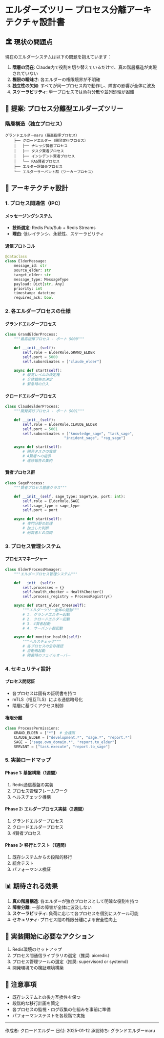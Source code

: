 # エルダーズツリー プロセス分離アーキテクチャ設計書

## 🏛️ 現状の問題点

現在のエルダーシステムは以下の問題を抱えています：

1. **階層の混在**: Claude内で役割を切り替えているだけで、真の階層構造が実現されていない
2. **権限の曖昧さ**: 各エルダーの権限境界が不明確
3. **独立性の欠如**: すべてが同一プロセス内で動作し、障害の影響が全体に波及
4. **スケーラビリティ**: 単一プロセスでは負荷分散や並列処理が困難

## 🌳 提案: プロセス分離型エルダーズツリー

### 階層構造（独立プロセス）

```
グランドエルダーmaru（最高指揮プロセス）
    ├── クロードエルダー（開発実行プロセス）
    │   ├── ナレッジ賢者プロセス
    │   ├── タスク賢者プロセス
    │   ├── インシデント賢者プロセス
    │   └── RAG賢者プロセス
    ├── エルダー評議会プロセス
    └── エルダーサーバント群（ワーカープロセス）
```

## 🔧 アーキテクチャ設計

### 1. プロセス間通信（IPC）

#### メッセージングシステム
- **技術選定**: Redis Pub/Sub + Redis Streams
- **理由**: 低レイテンシ、永続性、スケーラビリティ

#### 通信プロトコル
```python
@dataclass
class ElderMessage:
    message_id: str
    source_elder: str
    target_elder: str
    message_type: MessageType
    payload: Dict[str, Any]
    priority: int
    timestamp: datetime
    requires_ack: bool
```

### 2. 各エルダープロセスの仕様

#### グランドエルダープロセス
```python
class GrandElderProcess:
    """最高指揮プロセス - ポート 5000"""

    def __init__(self):
        self.role = ElderRole.GRAND_ELDER
        self.port = 5000
        self.subordinates = ["claude_elder"]

    async def start(self):
        # 最高レベルの決定権
        # 全体戦略の決定
        # 緊急時の介入
```

#### クロードエルダープロセス
```python
class ClaudeElderProcess:
    """開発実行プロセス - ポート 5001"""

    def __init__(self):
        self.role = ElderRole.CLAUDE_ELDER
        self.port = 5001
        self.subordinates = ["knowledge_sage", "task_sage",
                           "incident_sage", "rag_sage"]

    async def start(self):
        # 開発タスクの管理
        # 4賢者への指示
        # 進捗報告の集約
```

#### 賢者プロセス群
```python
class SageProcess:
    """賢者プロセス基底クラス"""

    def __init__(self, sage_type: SageType, port: int):
        self.role = ElderRole.SAGE
        self.sage_type = sage_type
        self.port = port

    async def start(self):
        # 専門分野の処理
        # 独立した判断
        # 他賢者との協調
```

### 3. プロセス管理システム

#### プロセスマネージャー
```python
class ElderProcessManager:
    """エルダープロセス管理システム"""

    def __init__(self):
        self.processes = {}
        self.health_checker = HealthChecker()
        self.process_registry = ProcessRegistry()

    async def start_elder_tree(self):
        """エルダーツリー全体の起動"""
        # 1. グランドエルダー起動
        # 2. クロードエルダー起動
        # 3. 4賢者起動
        # 4. サーバント群起動

    async def monitor_health(self):
        """ヘルスチェック"""
        # 各プロセスの生存確認
        # 自動再起動
        # 障害時のフェイルオーバー
```

### 4. セキュリティ設計

#### プロセス間認証
- 各プロセスは固有の証明書を持つ
- mTLS（相互TLS）による通信暗号化
- 階層に基づくアクセス制御

#### 権限分離
```python
class ProcessPermissions:
    GRAND_ELDER = ["*"]  # 全権限
    CLAUDE_ELDER = ["development.*", "sage.*", "report.*"]
    SAGE = ["sage.own_domain.*", "report.to_elder"]
    SERVANT = ["task.execute", "report.to_sage"]
```

### 5. 実装ロードマップ

#### Phase 1: 基盤構築（1週間）
1. Redis通信基盤の実装
2. プロセス管理フレームワーク
3. ヘルスチェック機構

#### Phase 2: エルダープロセス実装（2週間）
1. グランドエルダープロセス
2. クロードエルダープロセス
3. 4賢者プロセス

#### Phase 3: 移行とテスト（1週間）
1. 既存システムからの段階的移行
2. 統合テスト
3. パフォーマンス検証

## 📊 期待される効果

1. **真の階層構造**: 各エルダーが独立プロセスとして明確な役割を持つ
2. **障害分離**: 一部の障害が全体に波及しない
3. **スケーラビリティ**: 負荷に応じて各プロセスを個別にスケール可能
4. **セキュリティ**: プロセス間の権限分離による安全性向上

## 🚀 実装開始に必要なアクション

1. Redis環境のセットアップ
2. プロセス間通信ライブラリの選定（推奨: aioredis）
3. プロセス管理ツールの選定（推奨: supervisord or systemd）
4. 開発環境での検証環境構築

## 📝 注意事項

- 既存システムとの後方互換性を保つ
- 段階的な移行計画を策定
- 各プロセスの監視・ログ収集の仕組みを事前に準備
- パフォーマンステストを各段階で実施

---
作成者: クロードエルダー
日付: 2025-01-12
承認待ち: グランドエルダーmaru
